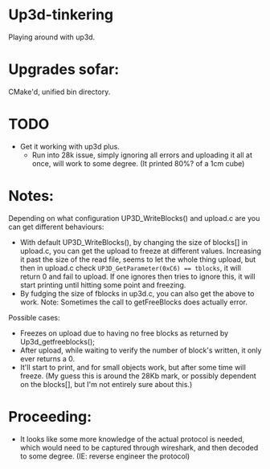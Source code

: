 # Up3d-tinkering
Playing around with up3d. 

# Upgrades sofar:
CMake'd, unified bin directory.

# TODO
* Get it working with up3d plus.
  * Run into 28k issue, simply ignoring all errors and uploading it all at once, will work to some degree. (It printed 80%? of a 1cm cube)

# Notes:
Depending on what configuration UP3D\_WriteBlocks() and upload.c are you can get different behaviours:
* With default UP3D\_WriteBlocks(), by changing the size of blocks[] in upload.c, you can get the upload to freeze at different values. Increasing it past the size of the read file, seems to let the whole thing upload, but then in upload.c check `UP3D_GetParameter(0xC6) == tblocks`, it will return 0 and fail to upload. If one ignores then tries to ignore this, it will start printing until hitting some point and freezing.
* By fudging the size of fblocks in up3d.c, you can also get the above to work. Note: Sometimes the call to getFreeBlocks does actually error.

Possible cases:
* Freezes on upload due to having no free blocks as returned by Up3d\_getfreeblocks();
* After upload, while waiting to verify the number of block's written, it only ever returns a 0.
* It'll start to print, and for small objects work, but after some time will freeze. (My guess this is around the 28Kb mark, or possibly dependent on the blocks[], but I'm not entirely sure about this.)


# Proceeding:
* It looks like some more knowledge of the actual protocol is needed, which would need to be captured through wireshark, and then decoded to some degree. (IE: reverse engineer the protocol)

